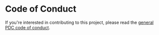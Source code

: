 # Code of Conduct

If you're interested in contributing to this project,
please read the
[general PDC code of conduct](https://github.com/PhilanthropyDataCommons/.github/blob/main/CODE_OF_CONDUCT.md).
